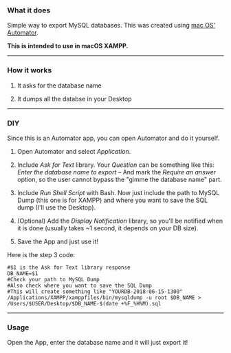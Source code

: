 ### What it does

Simple way to export MySQL databases. This was created using  [mac OS' Automator](https://support.apple.com/guide/automator/welcome/mac).

**This is intended to use in macOS XAMPP.**

---

### How it works

1. It asks for the database name

2. It dumps all the databse in your Desktop

---

### DIY

Since this is an Automator app, you can open Automator and do it yourself.

1. Open Automator and select *Application*.

2. Include *Ask for Text* library. Your *Question* can be something like this: *Enter the database name to export* – And mark the *Require an answer* option, so the user cannot bypass the "gimme the database name" part.

3. Include *Run Shell Script* with Bash. Now just include the path to MySQL Dump (this one is for XAMPP) and where you want to save the SQL dump (I'll use the Desktop).

4. (Optional) Add the *Display Notification* library, so you'll be notified when it is done (usually takes ~1 second, it depends on your DB size).

5. Save the App and just use it!

Here is the step 3 code:

```
#$1 is the Ask for Text library response
DB_NAME=$1
#Check your path to MySQL Dump
#Also check where you want to save the SQL Dump
#This will create something like "YOURDB-2018-06-15-1300"
/Applications/XAMPP/xamppfiles/bin/mysqldump -u root $DB_NAME > /Users/$USER/Desktop/$DB_NAME-$(date +%F_%H%M).sql
```

---

### Usage

Open the App, enter the database name and it will just export it!
